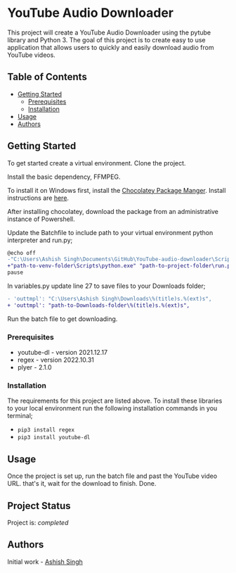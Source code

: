 # YouTube Audio Downloader

This project will create a YouTube Audio Downloader using the pytube library and Python 3. The goal of this project is to create easy to use application that allows users to quickly and easily download audio from YouTube videos.

## Table of Contents

- [Getting Started](#getting-started)
  - [Prerequisites](#prerequisites)
  - [Installation](#installation)
- [Usage](#usage)
- [Authors](#authors)

## Getting Started

To get started create a virtual environment. Clone the project.

Install the basic dependency, FFMPEG.

To install it on Windows first, install the [Chocolatey Package Manger](https://chocolatey.org/how-chocolatey-works). Install instructions are [here](https://chocolatey.org/install).

After installing chocolatey, download the package from an administrative instance of Powershell.

Update the Batchfile to include path to your virtual environment python interpreter and run.py;

```diff
@echo off
-"C:\Users\Ashish Singh\Documents\GitHub\YouTube-audio-downloader\Scripts\python.exe" "C:\Users\Ashish Singh\Documents\GitHub\YouTube-audio-downloader\run.py"
+"path-to-venv-folder\Scripts\python.exe" "path-to-project-folder\run.py"
pause
```

In variables.py update line 27 to save files to your Downloads folder;

```diff
- 'outtmpl': "C:\Users\Ashish Singh\Downloads\%(title)s.%(ext)s",
+ 'outtmpl': "path-to-Downloads-folder\%(title)s.%(ext)s",              

```

Run the batch file to get downloading.

### Prerequisites

- youtube-dl - version 2021.12.17
- regex - version 2022.10.31
- plyer - 2.1.0

### Installation

The requirements for this project are listed above.
To install these libraries to your local environment run the following installation commands in you terminal;

- ```pip3 install regex```
- ```pip3 install youtube-dl```

## Usage

Once the project is set up, run the batch file and past the YouTube video URL. that's it, wait for the download to finish. Done.

## Project Status

Project is: _completed_

## Authors

Initial work - [Ashish Singh](https://www.github.com/45H15H)
